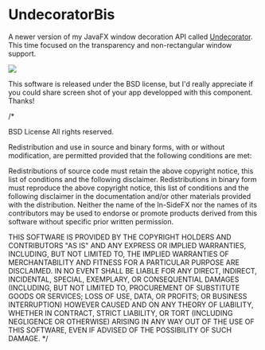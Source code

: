 UndecoratorBis
==============


A newer version of my JavaFX window decoration API called <a href="https://github.com/in-sideFX/Undecorator">Undecorator</a>. This time focused on the transparency and non-rectangular window support.


<img src="https://arnaudnouard.files.wordpress.com/2014/12/undecoratorbis.png">


This software is released under the BSD license, but I'd really appreciate if you could share screen shot of your app developped with this component. Thanks!

/*

BSD License All rights reserved.

Redistribution and use in source and binary forms, with or without modification, are permitted provided that the following conditions are met:

Redistributions of source code must retain the above copyright notice, this list of conditions and the following disclaimer.
Redistributions in binary form must reproduce the above copyright notice, this list of conditions and the following disclaimer in the documentation and/or other materials provided with the distribution.
Neither the name of the In-SideFX nor the names of its contributors may be used to endorse or promote products derived from this software without specific prior written permission.

THIS SOFTWARE IS PROVIDED BY THE COPYRIGHT HOLDERS AND CONTRIBUTORS "AS IS" AND ANY EXPRESS OR IMPLIED WARRANTIES, INCLUDING, BUT NOT LIMITED TO, THE IMPLIED WARRANTIES OF MERCHANTABILITY AND FITNESS FOR A PARTICULAR PURPOSE ARE DISCLAIMED. IN NO EVENT SHALL BE LIABLE FOR ANY DIRECT, INDIRECT, INCIDENTAL, SPECIAL, EXEMPLARY, OR CONSEQUENTIAL DAMAGES (INCLUDING, BUT NOT LIMITED TO, PROCUREMENT OF SUBSTITUTE GOODS OR SERVICES; LOSS OF USE, DATA, OR PROFITS; OR BUSINESS INTERRUPTION) HOWEVER CAUSED AND ON ANY THEORY OF LIABILITY, WHETHER IN CONTRACT, STRICT LIABILITY, OR TORT (INCLUDING NEGLIGENCE OR OTHERWISE) ARISING IN ANY WAY OUT OF THE USE OF THIS SOFTWARE, EVEN IF ADVISED OF THE POSSIBILITY OF SUCH DAMAGE. */
